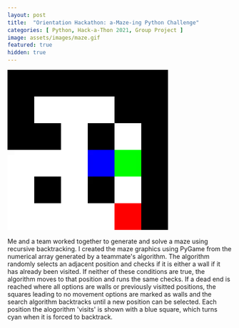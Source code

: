 ```yaml
---
layout: post
title:  "Orientation Hackathon: a-Maze-ing Python Challenge"
categories: [ Python, Hack-a-Thon 2021, Group Project ]
image: assets/images/maze.gif
featured: true
hidden: true
---
```


![Maze Gif](assets/images/maze.gif)

Me and a team worked together to generate and solve a maze using recursive backtracking. I created the maze graphics using PyGame from the numerical array generated by a teammate's algorithm. The algorithm randomly selects an adjacent position and checks if it is either a wall if it has already been visited. If neither of these conditions are true, the algorithm moves to that position and runs the same checks. If a dead end is reached where all options are walls or previously visitted positions, the squares leading to no movement options are marked as walls and the search algorithm backtracks until a new position can be selected. Each position the alogorithm 'visits' is shown with a blue square, which turns cyan when it is forced to backtrack. 